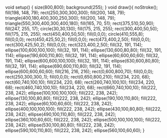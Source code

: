 void setup() {
  size(800,800);
  background(255);
}
void draw(){
  noStroke();
  fill(198, 148, 79);
  rect(250,300,300,300);
  fill(200, 148, 79);
  triangle(400,180,400,300,250,300);
  fill(200, 148, 79);
  triangle(550,300,400,300,400,180);
  fill(165, 70, 51);
  rect(375,510,50,90);
  fill(247, 255, 17);
  circle(30,30,130);
  fill(175, 215, 255);
  rect(300,400,50,50);
  fill(175, 215, 255);
  rect(450,400,50,50);
  fill(0,0,0);
  circle(410,555,8);
  fill(0,0,0);
  rect(450,425,50,2);
  fill(0,0,0);
  rect(473,400,2,50);
  fill(0,0,0);
  rect(300,425,50,2);
  fill(0,0,0);
  rect(323,400,2,50);
  fill(32, 191, 114);
  ellipse(100,600,100,100);
  fill(32, 191, 114);
  ellipse(130,600,80,80);
  fill(32, 191, 114);
  ellipse(190,600,110,80);
  fill(32, 191, 114);
  ellipse(60,600,60,60);
  fill(32, 191, 114);
  ellipse(600,600,100,100);
  fill(32, 191, 114);
  ellipse(630,600,80,80);
  fill(32, 191, 114);
  ellipse(690,600,110,80);
  fill(32, 191, 114);
  ellipse(600,600,60,60);
  fill(216, 216, 216);
  rect(0,600,800,70);
 fill(0,0,0);
  rect(250,300,300,.1);
  fill(0,0,0);
  rect(0,650,800,210);
  fill(234, 220, 68);
  rect(60,740,100,10);
  fill(234, 220, 68);
  rect(260,740,100,10);
  fill(234, 220, 68);
  rect(460,740,100,10);
  fill(234, 220, 68);
  rect(660,740,100,10);
  fill(222, 238, 242);
  ellipse(100,100,100,100);
  fill(222, 238, 242);
  ellipse(130,100,80,80);
  fill(222, 238, 242);
  ellipse(190,100,110,80);
  fill(222, 238, 242);
  ellipse(60,100,60,60);
   fill(222, 238, 242);
  ellipse(400,100,100,100);
  fill(222, 238, 242);
  ellipse(430,100,80,80);
  fill(222, 238, 242);
  ellipse(490,100,110,80);
  fill(222, 238, 242);
  ellipse(360,100,60,60);
   fill(222, 238, 242);
  ellipse(500,100,100,100);
  fill(222, 238, 242);
  ellipse(530,100,80,80);
  fill(222, 238, 242);
  ellipse(590,100,110,80);
  fill(222, 238, 242);
  ellipse(560,100,60,60);
}
